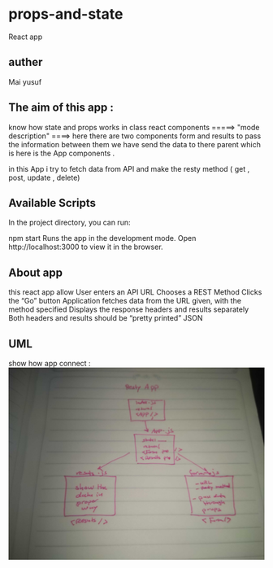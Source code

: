 # props-and-state
 React app

## auther
Mai yusuf

## The aim of this app :
know how state and props works in class react components =====> "mode description" ====> here there are two components form and results to pass the information between them we have send the data to there parent which is here is the App components .

in this App i try to fetch data from API and make the resty method ( get , post, update , delete)

## Available Scripts
In the project directory, you can run:

npm start Runs the app in the development mode. Open http://localhost:3000 to view it in the browser.

## About app
this react  app allow  User enters an API URL
Chooses a REST Method
Clicks the “Go” button
Application fetches data from the URL given, with the method specified
Displays the response headers and results separately
Both headers and results should be “pretty printed” JSON

## UML 
show how app connect :
![](propsandstate.jpg)